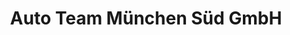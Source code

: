 ---
title: "Auto Team München Süd GmbH"
url: /egling/auto-team-muenchen-sued-gmbh/
shop: Autowerkstatt
---